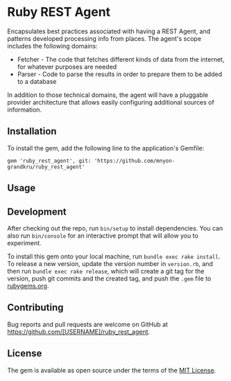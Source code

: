 # Ruby REST Agent

Encapsulates best practices associated with having a REST Agent, and patterns developed processing info from places. The agent's scope includes the following domains:
* Fetcher - The code that fetches different kinds of data from the internet, for whatever purposes are needed
* Parser - Code to parse the results in order to prepare them to be added to a database

In addition to those technical domains, the agent will have a pluggable provider architecture that allows
easily configuring additional sources of information.

## Installation

To install the gem, add the following line to the application's Gemfile:

    gem 'ruby_rest_agent', git: 'https://github.com/mnyon-grandkru/ruby_rest_agent'

## Usage



## Development

After checking out the repo, run `bin/setup` to install dependencies. You can also run `bin/console` for an interactive prompt that will allow you to experiment.

To install this gem onto your local machine, run `bundle exec rake install`. To release a new version, update the version number in `version.rb`, and then run `bundle exec rake release`, which will create a git tag for the version, push git commits and the created tag, and push the `.gem` file to [rubygems.org](https://rubygems.org).

## Contributing

Bug reports and pull requests are welcome on GitHub at https://github.com/[USERNAME]/ruby_rest_agent.

## License

The gem is available as open source under the terms of the [MIT License](https://opensource.org/licenses/MIT).
